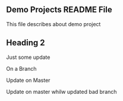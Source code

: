## Demo Projects README File

This file describes about demo project

## Heading 2

Just some update

On a Branch

Update on Master

Update on master whilw updated bad branch